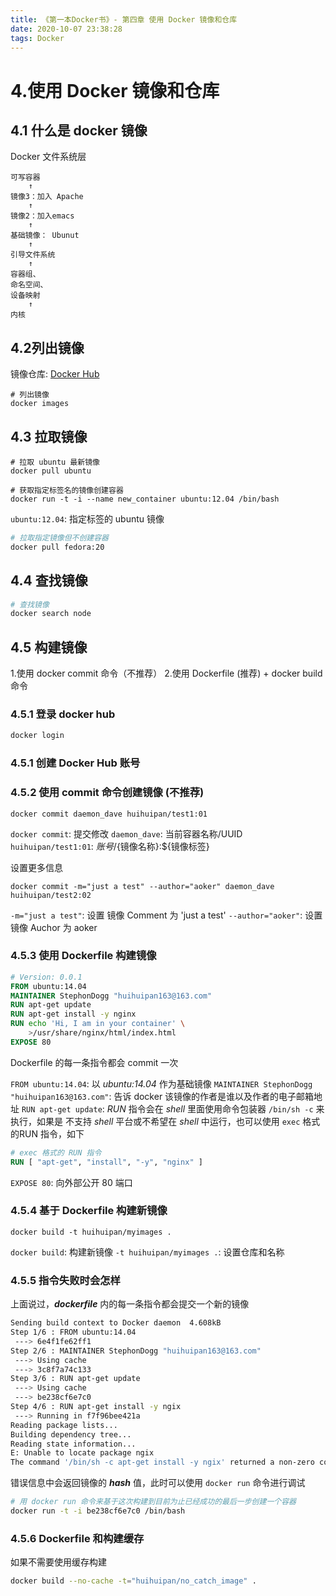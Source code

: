 ```yaml
---
title: 《第一本Docker书》- 第四章 使用 Docker 镜像和仓库
date: 2020-10-07 23:38:28
tags: Docker
---
```


# 4.使用 Docker 镜像和仓库

## 4.1 什么是 docker 镜像
Docker 文件系统层
```
可写容器
    ↑
镜像3：加入 Apache
    ↑
镜像2：加入emacs
    ↑
基础镜像： Ubunut
    ↑
引导文件系统
    ↑
容器组、
命名空间、
设备映射
    ↑
内核
```

## 4.2列出镜像

镜像仓库: [Docker Hub](https://hub.docker.com/)

```
# 列出镜像
docker images
```

## 4.3 拉取镜像
```
# 拉取 ubuntu 最新镜像
docker pull ubuntu

# 获取指定标签名的镜像创建容器
docker run -t -i --name new_container ubuntu:12.04 /bin/bash
```
```ubuntu:12.04```: 指定标签的 ubuntu 镜像

```bash
# 拉取指定镜像但不创建容器
docker pull fedora:20
```

## 4.4 查找镜像
```bash
# 查找镜像
docker search node
```

## 4.5 构建镜像
1.使用 docker commit 命令（不推荐）
2.使用 Dockerfile (推荐) + docker build 命令

### 4.5.1 登录 docker hub
```bash
docker login
```

### 4.5.1 创建 Docker Hub 账号

### 4.5.2 使用 commit 命令创建镜像 (不推荐)
```
docker commit daemon_dave huihuipan/test1:01
```
```docker commit```: 提交修改
```daemon_dave```: 当前容器名称/UUID
```huihuipan/test1:01```: ${账号}/${镜像名称}:${镜像标签}

设置更多信息
```
docker commit -m="just a test" --author="aoker" daemon_dave huihuipan/test2:02
```
```-m="just a test"```: 设置 镜像 Comment 为 'just a test'
```--author="aoker"```: 设置 镜像 Auchor 为 aoker

### 4.5.3 使用 Dockerfile 构建镜像

```Dockerfile
# Version: 0.0.1
FROM ubuntu:14.04
MAINTAINER StephonDogg "huihuipan163@163.com"
RUN apt-get update
RUN apt-get install -y nginx
RUN echo 'Hi, I am in your container' \
    >/usr/share/nginx/html/index.html
EXPOSE 80
```
Dockerfile 的每一条指令都会 commit 一次

```FROM ubuntu:14.04```: 以 *ubuntu:14.04* 作为基础镜像
```MAINTAINER StephonDogg "huihuipan163@163.com"```: 告诉 docker 该镜像的作者是谁以及作者的电子邮箱地址
```RUN apt-get update```: *RUN* 指令会在 *shell* 里面使用命令包装器 ```/bin/sh -c``` 来执行，如果是 不支持 *shell* 平台或不希望在 *shell* 中运行，也可以使用 ```exec``` 格式的RUN 指令，如下
```Dockerfile
# exec 格式的 RUN 指令
RUN [ "apt-get", "install", "-y", "nginx" ]
```
```EXPOSE 80```: 向外部公开 80 端口

### 4.5.4 基于 Dockerfile 构建新镜像
```
docker build -t huihuipan/myimages .
```
```docker build```: 构建新镜像
```-t huihuipan/myimages .```: 设置仓库和名称

### 4.5.5 指令失败时会怎样
上面说过，***dockerfile*** 内的每一条指令都会提交一个新的镜像

```bash
Sending build context to Docker daemon  4.608kB
Step 1/6 : FROM ubuntu:14.04
 ---> 6e4f1fe62ff1
Step 2/6 : MAINTAINER StephonDogg "huihuipan163@163.com"
 ---> Using cache
 ---> 3c8f7a74c133
Step 3/6 : RUN apt-get update
 ---> Using cache
 ---> be238cf6e7c0
Step 4/6 : RUN apt-get install -y ngix
 ---> Running in f7f96bee421a
Reading package lists...
Building dependency tree...
Reading state information...
E: Unable to locate package ngix
The command '/bin/sh -c apt-get install -y ngix' returned a non-zero code: 100
```
错误信息中会返回镜像的 ***hash*** 值，此时可以使用 ```docker run``` 命令进行调试 
```bash
# 用 docker run 命令来基于这次构建到目前为止已经成功的最后一步创建一个容器
docker run -t -i be238cf6e7c0 /bin/bash
```

### 4.5.6 Dockerfile 和构建缓存
如果不需要使用缓存构建
```bash
docker build --no-cache -t="huihuipan/no_catch_image" .
```